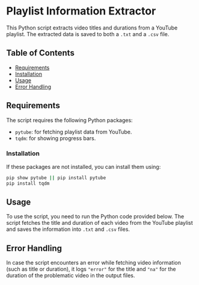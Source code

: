 # Playlist Information Extractor

This Python script extracts video titles and durations from a YouTube playlist. The extracted data is saved to both a `.txt` and a `.csv` file.

## Table of Contents

- [Requirements](#requirements)
- [Installation](#installation)
- [Usage](#usage)
- [Error Handling](#error-handling)

## Requirements

The script requires the following Python packages:
- `pytube`: for fetching playlist data from YouTube.
- `tqdm`: for showing progress bars.

### Installation

If these packages are not installed, you can install them using:

```bash
pip show pytube || pip install pytube
pip install tqdm
```

## Usage

To use the script, you need to run the Python code provided below. The script fetches the title and duration of each video from the YouTube playlist and saves the information into `.txt` and `.csv` files.

## Error Handling

In case the script encounters an error while fetching video information (such as title or duration), it logs `"error"` for the title and `"na"` for the duration of the problematic video in the output files.
